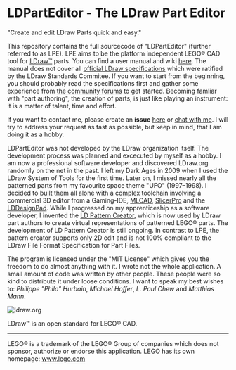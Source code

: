 # LDPartEditor - The LDraw Part Editor
"Create and edit LDraw Parts quick and easy."

This repository contains the full sourcecode of "LDPartEditor" (further referred to as LPE).
LPE aims to be the platform independent LEGO® CAD tool for [LDraw™](http://www.ldraw.org) parts.
You can find a user manual and wiki [here](https://github.com/nilsschmidt1337/ldparteditor/wiki). The manual does not cover all [official LDraw specifications](http://www.ldraw.org/documentation/ldraw-org-file-format-standards.html) which were ratified by the LDraw Standards Commitee. If you want to start from the beginning, you should probably read the specifications first and gather some experience from [the community forums](http://forums.ldraw.org) to get started.
Becoming famliar with "part authoring", the creation of parts, is just like playing an instrument: it is a matter of talent, time and effort.

If you want to contact me, please create an **issue** [here](https://github.com/nilsschmidt1337/ldparteditor/issues) or [chat with me](http://bloochat.com/ldpartedit). I will try to address your request as fast as possible, but keep in mind, that I am doing it as a hobby.

LDPartEditor was not developed by the LDraw organization itself. The development process was planned and excecuted by myself as a hobby. I am now a professional software developer and discovered LDraw.org randomly on the net in the past. I left my Dark Ages in 2009 when I used the LDraw System of Tools for the first time. Later on, I missed nearly all the patterned parts from my favourite space theme "UFO" (1997–1998). I decided to built them all alone with a complex toolchain involving a commercial 3D editor from a Gaming-IDE, [MLCAD](http://mlcad.lm-software.com/), [SlicerPro](http://www.philohome.com/isecalc/slicerpro.htm) and the [LDDesignPad](http://lddp.sourceforge.net/).
While I progressed on my apprenticeship as a software developer, I invented the [LD Pattern Creator](http://sourceforge.net/projects/patterncreator/), which is now used by LDraw part authors to create virtual representations of patterned LEGO® parts. The development of LD Pattern Creator is still ongoing. In contrast to LPE, the pattern creator supports only 2D edit and is not 100% compliant to the LDraw File Format Specification for Part Files.

The program is licensed under the "MIT License" which gives you the freedom to do almost anything with it.
I wrote not the whole application. A small amount of code was written by other people. These people were so kind to distribute it under loose conditions. I want to speak my best wishes to: *Philippe "Philo" Hurbain*, *Michael Hoffer*, *L. Paul Chew* and *Matthias Mann*.


![ldraw.org](https://lh4.googleusercontent.com/-gm8UHxogrNY/VSa67u-kLkI/AAAAAAAAAXI/akJ3r2ZvsXg/w468-h60-no/ldrawbanner.gif)

LDraw™ is an open standard for LEGO® CAD.

------------------------
LEGO® is a trademark of the LEGO® Group of companies which does not sponsor, authorize or endorse this application.
LEGO has its own homepage: www.lego.com





